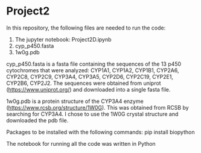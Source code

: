 # Project2

In this repository, the following files are needed to run the code:
1) The jupyter notebook: Project2D.ipynb
2) cyp_p450.fasta
3) 1w0g.pdb

cyp_p450.fasta is a fasta file containing the sequences of the 13 p450 cytochromes that were analyzed: CYP1A1, CYP1A2, CYP1B1, CYP2A6, CYP2C8, CYP2C9, CYP3A4, CYP3A5, CYP2D6, CYP2C19, CYP2E1, CYP2B6, CYP2J2. The sequences were obtained from uniprot (https://www.uniprot.org/) and downloaded into a single fasta file.
 
1w0g.pdb is a protein structure of the CYP3A4 enzyme (https://www.rcsb.org/structure/1W0G). This was obtained from RCSB by searching for CYP3A4. I chose to use the 1W0G crystal structure and downloaded the pdb file.

Packages to be installed with the following commands:
pip install biopython

The notebook for running all the code was written in Python

